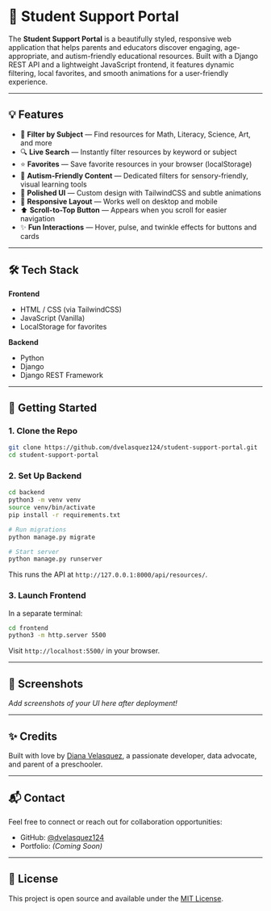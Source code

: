 # 🧰 Student Support Portal

The **Student Support Portal** is a beautifully styled, responsive web application that helps parents and educators discover engaging, age-appropriate, and autism-friendly educational resources. Built with a Django REST API and a lightweight JavaScript frontend, it features dynamic filtering, local favorites, and smooth animations for a user-friendly experience.

---

## 💡 Features

- 🎯 **Filter by Subject** — Find resources for Math, Literacy, Science, Art, and more  
- 🔍 **Live Search** — Instantly filter resources by keyword or subject  
- ⭐ **Favorites** — Save favorite resources in your browser (localStorage)  
- 🧩 **Autism-Friendly Content** — Dedicated filters for sensory-friendly, visual learning tools  
- 🎨 **Polished UI** — Custom design with TailwindCSS and subtle animations  
- 📱 **Responsive Layout** — Works well on desktop and mobile  
- ⬆️ **Scroll-to-Top Button** — Appears when you scroll for easier navigation  
- ✨ **Fun Interactions** — Hover, pulse, and twinkle effects for buttons and cards  

---

## 🛠 Tech Stack

**Frontend**
- HTML / CSS (via TailwindCSS)  
- JavaScript (Vanilla)  
- LocalStorage for favorites  

**Backend**
- Python  
- Django  
- Django REST Framework  

---

## 🚀 Getting Started

### 1. Clone the Repo

```bash
git clone https://github.com/dvelasquez124/student-support-portal.git
cd student-support-portal
```

### 2. Set Up Backend

```bash
cd backend
python3 -m venv venv
source venv/bin/activate
pip install -r requirements.txt

# Run migrations
python manage.py migrate

# Start server
python manage.py runserver
```

This runs the API at `http://127.0.0.1:8000/api/resources/`.

### 3. Launch Frontend

In a separate terminal:

```bash
cd frontend
python3 -m http.server 5500
```

Visit `http://localhost:5500/` in your browser.

---

## 🌈 Screenshots

_Add screenshots of your UI here after deployment!_

---

## ✨ Credits

Built with love by [Diana Velasquez](https://github.com/dvelasquez124), a passionate developer, data advocate, and parent of a preschooler.

---

## 📬 Contact

Feel free to connect or reach out for collaboration opportunities:
- GitHub: [@dvelasquez124](https://github.com/dvelasquez124)
- Portfolio: _(Coming Soon)_

---

## 📄 License

This project is open source and available under the [MIT License](LICENSE).

